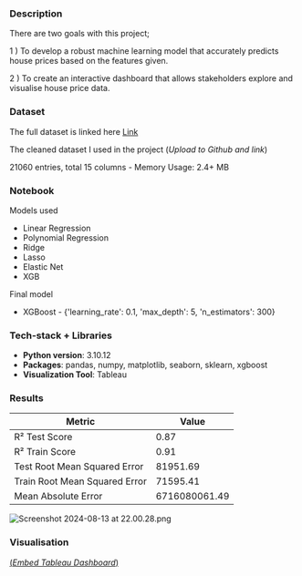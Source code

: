 ### Description

There are two goals with this project;

1 ) To develop a robust machine learning model that accurately predicts house prices based on the features given. 

2 ) To create an interactive dashboard that allows stakeholders explore and visualise house price data.

### Dataset

The full dataset is linked here [Link](https://www.kaggle.com/datasets/harlfoxem/housesalesprediction)

The cleaned dataset I used in the project (*Upload to Github and link*)

21060 entries, total 15 columns - Memory Usage: 2.4+ MB

### Notebook

Models used 

- Linear Regression
- Polynomial Regression
- Ridge
- Lasso
- Elastic Net
- XGB

Final model

- XGBoost - {'learning_rate': 0.1, 'max_depth': 5, 'n_estimators': 300}

### Tech-stack + Libraries

- **Python version**: 3.10.12
- **Packages**: pandas, numpy, matplotlib, seaborn, sklearn, xgboost
- **Visualization Tool**: Tableau

### **Results**

| Metric | Value |
| --- | --- |
| R² Test Score | 0.87 |
| R² Train Score | 0.91 |
| Test Root Mean Squared Error | 81951.69 |
| Train Root Mean Squared Error | 71595.41 |
| Mean Absolute Error | 6716080061.49 |

![Screenshot 2024-08-13 at 22.00.28.png]([https://prod-files-secure.s3.us-west-2.amazonaws.com/c303fd20-d8be-482e-9e21-9dcd5c5d2b0d/bb1f17e2-6c46-42d7-9674-d41300e51999/Screenshot_2024-08-13_at_22.00.28.png](https://github.com/2024200/Project_1_test/blob/main/Static/Screenshot%202024-08-13%20at%2022.00.28.png))

### Visualisation

[(*Embed Tableau Dashboard*)](https://github.com/dinkwiz/tableau_embed?tab=readme-ov-file)
